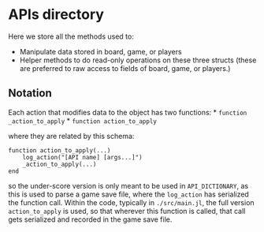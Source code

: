 # APIs directory

Here we store all the methods used to:
* Manipulate data stored in board, game, or players
* Helper methods to do read-only operations on these three structs (these are preferred to raw access to fields of board, game, or players.)

## Notation 

Each action that modifies data to the object has two functions:
    * `function _action_to_apply`
    * `function action_to_apply`

where they are related by this schema:
```
function action_to_apply(...)
    log_action("[API name] [args...]")
    _action_to_apply(...)
end
```

so the under-score version is only meant to be used in `API_DICTIONARY`, as this is used to parse a game save file, where the `log_action` has serialized the function call.
Within the code, typically in `./src/main.jl`, the full version `action_to_apply` is used, so that wherever this function is called, that call gets serialized and recorded in the game save file.
